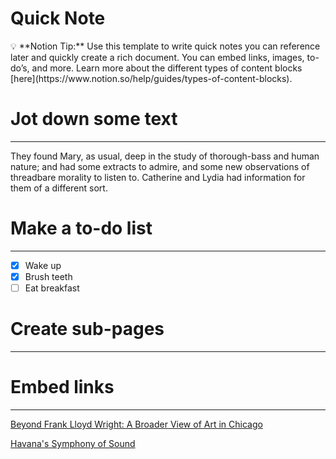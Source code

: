 # Quick Note

<aside>
💡 **Notion Tip:** Use this template to write quick notes you can reference later and quickly create a rich document. You can embed links, images, to-do’s, and more. Learn more about the different types of content blocks [here](https://www.notion.so/help/guides/types-of-content-blocks).

</aside>

# Jot down some text

---

They found Mary, as usual, deep in the study of thorough-bass and human nature; and had some extracts to admire, and some new observations of threadbare morality to listen to. Catherine and Lydia had information for them of a different sort.

# Make a to-do list

---

- [x]  Wake up
- [x]  Brush teeth
- [ ]  Eat breakfast

# Create sub-pages

---

# Embed links

---

[Beyond Frank Lloyd Wright: A Broader View of Art in Chicago](https://www.nytimes.com/2018/03/08/arts/chicago-museums-art.html?rref=collection%2Fsectioncollection%2Ftravel)

[Havana's Symphony of Sound](https://www.nytimes.com/2018/03/12/travel/havana-cuba.html?rref=collection%2Fsectioncollection%2Ftravel)